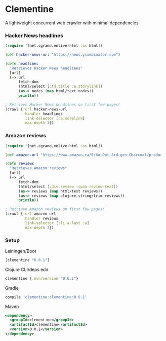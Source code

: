 # Clementine

A lightweight concurrent web crawler with minimal dependencies

### Hacker News headlines
```clojure
(require '[net.cgrand.enlive-html :as html])

(def hacker-news-url "https://news.ycombinator.com")

(defn headlines
  "Retrieves Hacker News headlines"
  [url]
  (-> url
      fetch-dom
      (html/select [:td.title :a.storylink])
      (as-> nodes (map html/text nodes))
      println))

; Retrieve Hacker News headlines on first few pages!
(crawl {:url hacker-news-url
        :handler headlines
        :link-selector [:a.morelink]
        :max-depth 3})
```

### Amazon reviews
```clojure
(require '[net.cgrand.enlive-html :as html])

(def amazon-url "https://www.amazon.ca/Echo-Dot-3rd-gen-Charcoal/product-reviews/B07PDHT5XP/ref=cm_cr_dp_d_show_all_btm?ie=UTF8&reviewerType=all_reviews")

(defn reviews
  "Retrieves Amazon reviews"
  [url]
  (-> url
      fetch-dom
      (html/select [:div.review :span.review-text])
      (as-> reviews (map html/text reviews))
      (as-> reviews (map clojure.string/trim reviews))
      println))

; Retrieve Amazon reviews on first few pages!
(crawl {:url amazon-url
        :handler reviews
        :link-selector [:li.a-last :a]
        :max-depth 3})
```

### Setup

Leiningen/Boot
```clojure
[clementine "0.0.1"]
```

Clojure CLI/deps.edn
```clojure
clementine {:mvn/version "0.0.1"}
```

Gradle
```gradle
compile 'clementine:clementine:0.0.1'
```

Maven
```xml
<dependency>
  <groupId>clementine</groupId>
  <artifactId>clementine</artifactId>
  <version>0.0.1</version>
</dependency>
```
